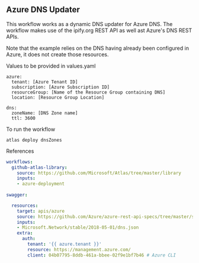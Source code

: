 
## Azure DNS Updater

This workflow works as a dynamic DNS updater for Azure DNS. The workflow makes use of
the ipify.org REST API as well ast Azure's DNS REST APIs.

Note that the example relies on the DNS having already been configured in Azure, it 
does not create those resources. 

Values to be provided in values.yaml
```
azure:
  tenant: [Azure Tenant ID]
  subscription: [Azure Subscription ID]
  resourceGroup: [Name of the Resource Group containing DNS]
  location: [Resource Group Location]

dns:
  zoneName: [DNS Zone name]
  ttl: 3600
```

To run the workflow
```
atlas deploy dnsZones
```

References
``` yaml
workflows:
  github-atlas-library:
    source: https://github.com/Microsoft/Atlas/tree/master/library
    inputs: 
    - azure-deployment
    
swagger:

  resources:
    target: apis/azure
    source: https://github.com/Azure/azure-rest-api-specs/tree/master/specification/dns/resource-manager/
    inputs: 
    - Microsoft.Network/stable/2018-05-01/dns.json
    extra:
      auth:
        tenant: '{{ azure.tenant }}'
        resource: https://management.azure.com/
        client: 04b07795-8ddb-461a-bbee-02f9e1bf7b46 # Azure CLI

```
